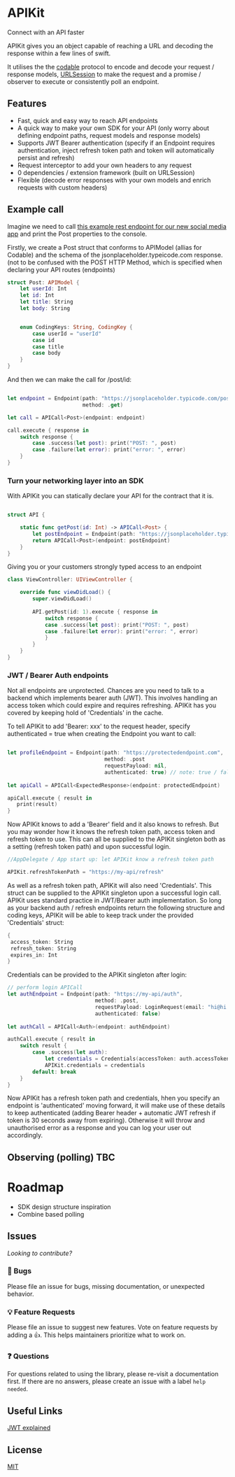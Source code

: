 # APIKit
Connect with an API faster

APIKit gives you an object capable of reaching a URL and decoding the response within a few lines of swift.

It utilises the the [codable](https://developer.apple.com/documentation/swift/codable) protocol to encode and decode your request / response models, [URLSession](https://developer.apple.com/documentation/foundation/urlsession) to make the request and a promise / observer to execute or consistently poll an endpoint.

## Features

- Fast, quick and easy way to reach API endpoints
- A quick way to make your own SDK for your API (only worry about defining endpoint paths, request models and response models)
- Supports JWT Bearer authentication (specify if an Endpoint requires authentication, inject refresh token path and token will automatically persist and refresh)
- Request interceptor to add your own headers to any request
- 0 dependencies / extension framework (built on URLSession)
- Flexible (decode error responses with your own models and enrich requests with custom headers)

## Example call

Imagine we need to call [this example rest endpoint for our new social media app](https://jsonplaceholder.typicode.com/posts/1) and print the Post properties to the console.

Firstly, we create a Post struct that conforms to APIModel (allias for Codable) and the schema of the jsonplaceholder.typeicode.com response. (not to be confused with the POST HTTP Method, which is specified when declaring your API routes (endpoints)

```swift
struct Post: APIModel {
    let userId: Int
    let id: Int
    let title: String
    let body: String


    enum CodingKeys: String, CodingKey {
        case userId = "userId"
        case id
        case title
        case body
    }
}
```

And then we can make the call for /post/id: 
```swift

let endpoint = Endpoint(path: "https://jsonplaceholder.typicode.com/posts/1)",
                        method: .get)

let call = APICall<Post>(endpoint: endpoint)

call.execute { response in
    switch response {
        case .success(let post): print("POST: ", post)
        case .failure(let error): print("error: ", error)
    }
}
```

### Turn your networking layer into an SDK

With APIKit you can statically declare your API for the contract that it is.
```swift

struct API {

    static func getPost(id: Int) -> APICall<Post> {
        let postEndpoint = Endpoint(path: "https://jsonplaceholder.typicode.com/posts/\(id)", method: .get)
        return APICall<Post>(endpoint: postEndpoint)
    }
}
```

Giving you or your customers strongly typed access to an endpoint
```swift
class ViewController: UIViewController {

    override func viewDidLoad() {
        super.viewDidLoad()
        
        API.getPost(id: 1).execute { response in
            switch response {
            case .success(let post): print("POST: ", post)
            case .failure(let error): print("error: ", error)
            }
        }
    }
}

```

### JWT / Bearer Auth endpoints

Not all endpoints are unprotected. Chances are you need to talk to a backend which implements bearer auth (JWT). This involves handling an access token which could expire and requires refreshing. APIKit has you covered by keeping hold of 'Credentials' in the cache. 

To tell APIKit to add 'Bearer: xxx' to the request header, specify authenticated = true when creating the Endpoint you want to call: 
```swift

let profileEndpoint = Endpoint(path: "https://protectedendpoint.com",
                               method: .post
                               requestPayload: nil,
                               authenticated: true) // note: true / false tells APIKit to add Bearer
                               
let apiCall = APICall<ExpectedResponse>(endpoint: protectedEndpoint)

apiCall.execute { result in
   print(result)
}
```
Now APIKit knows to add a 'Bearer' field and it also knows to refresh. But you may wonder how it knows the refresh token path, access token and refresh token to use.  This can all be supplied to the APIKit singleton both as a setting (refresh token path) and upon successful login.



```swift
//AppDelegate / App start up: let APIKit know a refresh token path

APIKit.refreshTokenPath = "https://my-api/refresh" 

```

As well as a refresh token path, APIKit will also need 'Credentials'. This struct can be supplied to the APIKit singleton upon a successful login call. APIKit uses standard practice in JWT/Bearer auth implementation. So long as your backend auth / refresh endpoints return the following structure and coding keys, APIKit will be able to keep track under the provided 'Credentials' struct:

```swift
{
 access_token: String
 refresh_token: String
 expires_in: Int
}
```
Credentials can be provided to the APIKit singleton after login:

``` swift
// perform login APICall 
let authEndpoint = Endpoint(path: "https://my-api/auth",
                            method: .post,
                            requestPayload: LoginRequest(email: "hi@hi.com", password: "123"),
                            authenticated: false)
                            
let authCall = APICall<Auth>(endpoint: authEndpoint)

authCall.execute { result in
    switch result {
        case .success(let auth):
            let credentials = Credentials(accessToken: auth.accessToken, refreshToken: auth.refreshToken, expiresIn: auth.expiresIn)
            APIKit.credentials = credentials
        default: break
    }
}
```
Now APIKit has a refresh token path and credentials, hhen you specify an endpoint is 'authenticated' moving forward, it will make use of these details to keep authenticated (adding Bearer header + automatic JWT refresh if token is 30 seconds away from expiring). Otherwise it will throw and unauthorised error as a response and you can log your user out accordingly. 

## Observing (polling) TBC

# Roadmap

- SDK design structure inspiration 
- Combine based polling 

## Issues

_Looking to contribute?_

### 🐛 Bugs

Please file an issue for bugs, missing documentation, or unexpected behavior.

### 💡 Feature Requests

Please file an issue to suggest new features. Vote on feature requests by adding
a 👍. This helps maintainers prioritize what to work on.

### ❓ Questions

For questions related to using the library, please re-visit a documentation first. If there are no answers, please create an issue with a label `help needed`.

## Useful Links

[JWT explained](https://www.youtube.com/watch?v=-Z57Ss_uiuc)

## License
[MIT](https://opensource.org/licenses/MIT)

